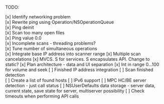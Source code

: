 TODO:

[x] Identify networking problem    
[x] Rewrite ping using Operation/NSOperationQueue   
[x] Ping deinit   
[x] Scan too many open files    
[x] Ping value 0.0  
[x] Incomplete scans - threading problems?   
[x] Tune number of simultaneous operations     
[x] Integrate base IP address into scanner range
[x] Multiple scan cancelations
[x] MVCS. S for services. S encapsulates API. Change to static?
[x] Plan architecture - data and UI separation
[x] Int in range 0...100 for volume and seek
[ ] Finished IP address integration
[ ] Scan finished detection  
[ ] Create a list of found hosts 
[ ] IPv6 support
[ ] MPC HC/BE server detection - just call status
[ ] NSUserDefaults data storage - server data, current state, save state for server, multiserver possibility
[ ] Check timeouts when performing API calls